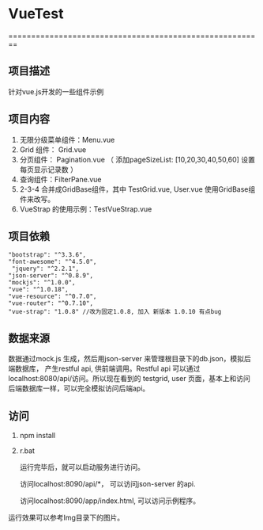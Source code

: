 # VueTest

========================================================

项目描述
-----------------------
针对vue.js开发的一些组件示例

项目内容
------------------------
1. 无限分级菜单组件：Menu.vue
2. Grid 组件： Grid.vue
3. 分页组件： Pagination.vue （ 添加pageSizeList: [10,20,30,40,50,60] 设置每页显示记录数 ）
4. 查询组件：FilterPane.vue
5. 2-3-4 合并成GridBase组件，其中 TestGrid.vue, User.vue 使用GridBase组件来改写。
6. VueStrap 的使用示例：TestVueStrap.vue

项目依赖
--------------------------

    "bootstrap": "^3.3.6",
    "font-awesome": "^4.5.0",
     "jquery": "^2.2.1",
    "json-server": "^0.8.9",
    "mockjs": "^1.0.0",
    "vue": "^1.0.18",
    "vue-resource": "^0.7.0",
    "vue-router": "^0.7.10",
    "vue-strap": "1.0.8" //改为固定1.0.8, 加入 新版本 1.0.10 有点bug

数据来源
--------------------------
数据通过mock.js 生成，然后用json-server 来管理根目录下的db.json，模拟后端数据库，
产生restful api, 供前端调用。Restful api 可以通过localhost:8080/api/访问。所以现在看到的
testgrid, user 页面，基本上和访问后端数据库一样，可以完全模拟访问后端api。

访问
----------------------------
1. npm install
2. r.bat

    运行完毕后，就可以启动服务进行访问。

    访问localhost:8090/api/*， 可以访问json-server 的api.

    访问localhost:8090/app/index.html, 可以访问示例程序。

运行效果可以参考Img目录下的图片。
